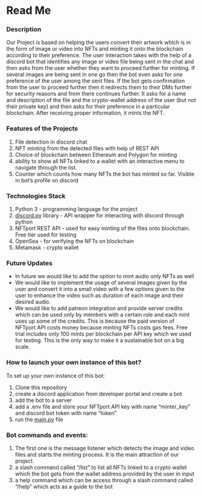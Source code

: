 # Read Me

### Description

Our Project is based on helping the users convert their artwork which is in the form of image or video into NFTs and minting it onto the blockchain according to their preference. The user interaction takes with the help of a discord bot that identifies any image or video file being sent in the chat and then asks from the user whether they want to proceed further for minting. If several images are being sent in one go then the bot even asks for one preference of the user among the sent files. If the bot gets confirmation from the user to proceed further then it redirects them to their DMs further for security reasons and from there continues further. It asks for a name and description of the file and the crypto-wallet address of the user (but not their private key) and then asks for their preference in a particular blockchain. After receiving proper information, it mints the NFT.

### Features of the Projects

1. File detection in discord chat
2. NFT minting from the detected files with help of REST API
3. Choice of blockchain between Ethereum and Polygon for minting
4. ability to show all NFTs linked to a wallet with an interactive menu to navigate through the list.
5. Counter which counts how many NFTs the bot has minted so far. Visible in bot’s profile on discord

### Technologies Stack

1. Python 3 - programming language for the project
2. [discord.py](http://discord.py) library - API wrapper for interacting with discord through python
3. NFTport REST API - used for easy minting of the files onto blockchain. Free tier used for testing
4. OpenSea - for verifying the NFTs on blockchain
5. Metamask - crypto wallet

### Future Updates

- In future we would like to add the option to mint audio only NFTs as well
- We would like to implement the usage of several images given by the user and convert it into a small video with a few options given to the user to enhance the video such as duration of each image and their desired audio.
- We would like to add patreon integration and provide server credits which can be used only by members with a certain role and each mint uses up some of the credits. This is because the paid version of NFTport API costs money because minting NFTs costs gas fees. Free trial includes only 100 mints per blockchain per API key which we used for testing. This is the only way to make it a sustainable bot on a big scale.

### How to launch your own instance of this bot?

To set up your own instance of this bot:

1. Clone this repository
2. create a discord application from developer portal and create a bot
3. add the bot to a server
4. add a .env file and store your NFTport API key with name “minter_key” and discord bot token with name “token”
5. run the [main.py](http://main.py) file

### Bot commands and events:

1. The first one is the message listener which detects the image and video files and starts the minting process. It is the main attraction of our project.
2. a slash command called “/list” to list all NFTs linked to a crypto wallet which the bot gets from the wallet address provided by the user in input
3. a help command which can be access through a slash command called “/help” which acts as a guide to the bot